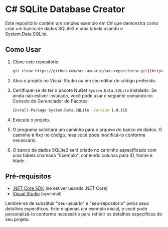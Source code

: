

# C# SQLite Database Creator

Este repositório contém um simples exemplo em C# que demonstra como criar um banco de dados SQLite3 e uma tabela usando o System.Data.SQLite.

## Como Usar

1. Clone este repositório:

    ```bash
    git clone https://github.com/seu-usuario/seu-repositorio.git](https://github.com/AndreSoftwareTech/CreateData.git
    ```

2. Abra o projeto no Visual Studio ou em seu editor de código preferido.

3. Certifique-se de ter o pacote NuGet `System.Data.SQLite` instalado. Se ainda não estiver instalado, você pode usar o seguinte comando no Console do Gerenciador de Pacotes:

    ```bash
    Install-Package System.Data.SQLite -Version 1.0.115
    ```

4. Execute o projeto.

5. O programa solicitará um caminho para o arquivo do banco de dados. O caminho é fixo no código, mas você pode modificá-lo conforme necessário.

6. O banco de dados SQLite3 será criado no caminho especificado com uma tabela chamada "Exemplo", contendo colunas para ID, Nome e Idade.

## Pré-requisitos

- [.NET Core SDK](https://dotnet.microsoft.com/download) (se estiver usando .NET Core)
- [Visual Studio](https://visualstudio.microsoft.com/) (opcional)


Lembre-se de substituir "seu-usuario" e "seu-repositorio" pelos seus detalhes específicos. Este é apenas um exemplo inicial, e você pode personalizá-lo conforme necessário para refletir os detalhes específicos do seu projeto.
